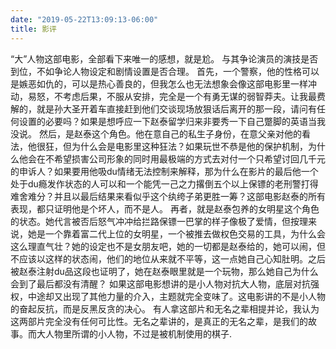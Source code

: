 ```yaml
---
date: "2019-05-22T13:09:13-06:00"
title: 影评
---
```


“大”人物这部电影，全部看下来唯一的感想，就是尬。
与其争论演员的演技是否到位，不如争论人物设定和剧情设置是否合理。
首先，一个警察，他的性格可以是嫉恶如仇的，可以是热心善良的，但我怎么也无法想象会像这部电影里一样冲动，易怒，不考虑后果，不服从安排，完全是一个有勇无谋的弱智莽夫。让我最费解的，就是孙大圣开着车直接赶到他们交谈现场放狠话后离开的那一段，请问有任何设置的必要吗？如果是想呼应一下赵泰留学归来非要秀一下自己蹩脚的英语当我没说。
然后，是赵泰这个角色。他在意自己的私生子身份，在意父亲对他的看法，他很狂，但为什么会是电影里这种狂法？如果玩世不恭是他的保护机制，为什么他会在不希望损害公司形象的同时用最极端的方式去对付一个只希望讨回几千元的申诉人？如果要用他吸du情绪无法控制来解释，那为什么在影片的最后他一个处于du瘾发作状态的人可以和一个能凭一己之力撂倒五个以上保镖的老刑警打得难舍难分？并且以最后结果来看似乎这个纨绔子弟更胜一筹？这部电影赵泰的所有表现，都只证明他是个坏人，而不是人。
再者，就是赵泰包养的女明星这个角色的状态。她代言被否后怒气冲冲给拦路保镖一巴掌的样子像极了爱情，但按理来说，她是一个靠着富二代上位的女明星，一个被推去做权色交易的工具，为什么会这么理直气壮？她的设定也不是女朋友吧，她的一切都是赵泰给的，她可以闹，但不应该以这样的状态闹，他们的地位从来就不平等，这一点她自己心知肚明。之后被赵泰注射du品这段也证明了，她在赵泰眼里就是一个玩物，那么她自己为什么会到了最后都没有清醒？
如果这部电影想讲的是小人物对抗大人物，底层对抗强权，中途却又出现了其他力量的介入，主题就完全变味了。这电影讲的不是小人物的奋起反抗，而是反黑反贪的决心。
有人拿这部片和无名之辈相提并论，我认为这两部片完全没有任何可比性。无名之辈讲的，是真正的无名之辈，是我们的故事。而大人物里所谓的小人物，不过是被机制使用的棋子.